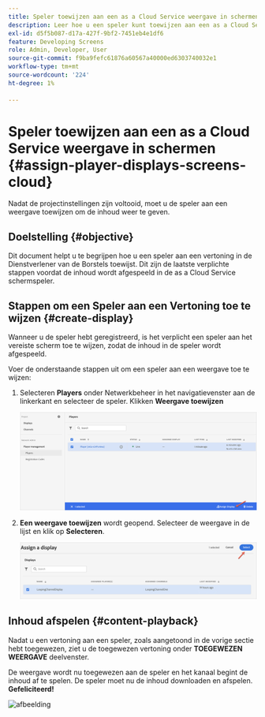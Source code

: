 ```yaml
---
title: Speler toewijzen aan een as a Cloud Service weergave in schermen
description: Leer hoe u een speler kunt toewijzen aan een as a Cloud Service weergave in schermen.
exl-id: d5f5b087-d17a-427f-9bf2-7451eb4e1df6
feature: Developing Screens
role: Admin, Developer, User
source-git-commit: f9ba9fefc61876a60567a40000ed6303740032e1
workflow-type: tm+mt
source-wordcount: '224'
ht-degree: 1%

---
```


# Speler toewijzen aan een as a Cloud Service weergave in schermen {#assign-player-displays-screens-cloud}

Nadat de projectinstellingen zijn voltooid, moet u de speler aan een weergave toewijzen om de inhoud weer te geven.

## Doelstelling {#objective}

Dit document helpt u te begrijpen hoe u een speler aan een vertoning in de Dienstverlener van de Borstels toewijst. Dit zijn de laatste verplichte stappen voordat de inhoud wordt afgespeeld in de as a Cloud Service schermspeler.

## Stappen om een Speler aan een Vertoning toe te wijzen {#create-display}

Wanneer u de speler hebt geregistreerd, is het verplicht een speler aan het vereiste scherm toe te wijzen, zodat de inhoud in de speler wordt afgespeeld.

Voer de onderstaande stappen uit om een speler aan een weergave toe te wijzen:

1. Selecteren **Players** onder Netwerkbeheer in het navigatievenster aan de linkerkant en selecteer de speler. Klikken **Weergave toewijzen**

   ![afbeelding](/help/screens-cloud/assets/player/register-player7.png)

1. **Een weergave toewijzen** wordt geopend. Selecteer de weergave in de lijst en klik op **Selecteren**.

   ![afbeelding](/help/screens-cloud/assets/player/register-player8.png)

## Inhoud afspelen {#content-playback}

Nadat u een vertoning aan een speler, zoals aangetoond in de vorige sectie hebt toegewezen, ziet u de toegewezen vertoning onder **TOEGEWEZEN WEERGAVE** deelvenster.

De weergave wordt nu toegewezen aan de speler en het kanaal begint de inhoud af te spelen. De speler moet nu de inhoud downloaden en afspelen. **Gefeliciteerd!**

![afbeelding](/help/screens-cloud/assets/player/output.gif)

